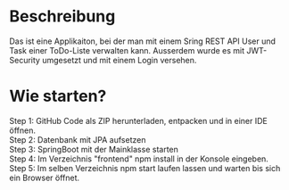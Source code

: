 # Beschreibung
Das ist eine Applikaiton, bei der man mit einem Sring REST API User und Task einer ToDo-Liste verwalten kann.
Ausserdem wurde es mit JWT-Security umgesetzt und mit einem Login versehen.

# Wie starten?
Step 1: GitHub Code als ZIP herunterladen, entpacken und in einer IDE öffnen. <br>
Step 2: Datenbank mit JPA aufsetzen <br>
Step 3: SpringBoot mit der Mainklasse starten <br>
Step 4: Im Verzeichnis "frontend" npm install in der Konsole eingeben. <br>
Step 5: Im selben Verzeichnis npm start laufen lassen und warten bis sich ein Browser öffnet. <br>
